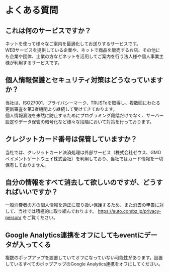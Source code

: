 # よくある質問

## これは何のサービスですか？
ネットを使って様々なご案内を最適化してお送りするサービスです。  
WEBサービスを提供している企業や、ネットで商品を販売するお店、その他にも企業や団体、士業の方などネットを活用してご案内を行う法人様や個人事業主様が利用するサービスです。  

## 個人情報保護とセキュリティ対策はどうなっていますか？
当社は、ISO27001、プライバシーマーク、TRUSTeを取得し、複数回にわたる更新審査を第3者機関より継続して受けてきております。  
個人情報漏洩を未然に防止するためにプログラミング段階だけでなく、サーバー設定やデータ保管の暗号化など様々な段階において対策を行っております。 

## クレジットカード番号は保管していますか？
当社では、クレジットカード決済処理は外部サービス（株式会社ゼウス、GMOペイメントゲートウェイ株式会社）を利用しており、当社ではカード情報を一切保有しておりません。

## 自分の情報をすべて消去して欲しいのですが、どうすればいいですか？
一般消費者の方の個人情報を適正に取り扱い保護するため、また消去の申告に対して、当社では積極的に取り組んでおります。
https://auto.combz.jp/privacy-person/ をご覧ください。

## Google Analytics連携をオフにしてもeventにデータが入ってくる
複数のポップアップを設置していてオフになっていない可能性があります。設置しているすべてのポップアップのGoogle Analytics連携をオフにしてください。
